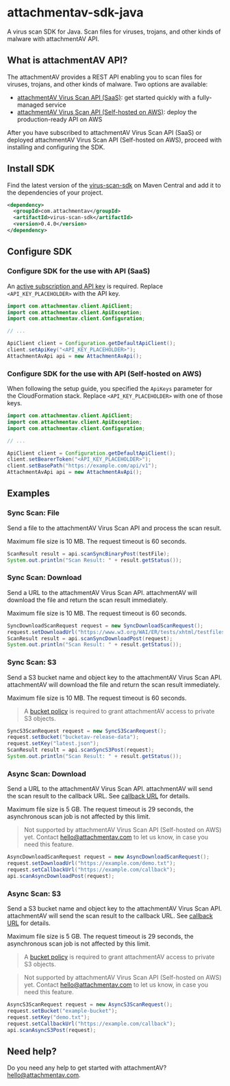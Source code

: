 # attachmentav-sdk-java
A virus scan SDK for Java. Scan files for viruses, trojans, and other kinds of malware with attachmentAV API.

## What is attachmentAV API?
The attachmentAV provides a REST API enabling you to scan files for viruses, trojans, and other kinds of malware. Two options are available:

* [attachmentAV Virus Scan API (SaaS)](https://attachmentav.com/help/virus-malware-scan-api/setup-guide/): get started quickly with a fully-managed service
* [attachmentAV Virus Scan API (Self-hosted on AWS)](https://attachmentav.com/help/virus-malware-scan-api-aws/setup-guide/): deploy the production-ready API on AWS

After you have subscribed to attachmentAV Virus Scan API (SaaS) or deployed attachmentAV Virus Scan API (Self-hosted on AWS), proceed with installing and configuring the SDK. 

## Install SDK

Find the latest version of the [virus-scan-sdk](https://central.sonatype.com/artifact/com.attachmentav/virus-scan-sdk) on Maven Central and add it to the dependencies of your project.

```xml
<dependency>
  <groupId>com.attachmentav</groupId>
  <artifactId>virus-scan-sdk</artifactId>
  <version>0.4.0</version>
</dependency>
```

## Configure SDK

### Configure SDK for the use with API (SaaS)

An [active subscription and API key](https://attachmentav.com/help/virus-malware-scan-api/setup-guide/#api-key) is required. Replace `<API_KEY_PLACEHOLDER>` with the API key.

```java
import com.attachmentav.client.ApiClient;
import com.attachmentav.client.ApiException;
import com.attachmentav.client.Configuration;

// ...

ApiClient client = Configuration.getDefaultApiClient();
client.setApiKey("<API_KEY_PLACEHOLDER>");
AttachmentAvApi api = new AttachmentAvApi();
```

### Configure SDK for the use with API (Self-hosted on AWS)

When following the setup guide, you specified the `ApiKeys` parameter for the CloudFormation stack. Replace `<API_KEY_PLACEHOLDER>` with one of those keys. 

```java
import com.attachmentav.client.ApiClient;
import com.attachmentav.client.ApiException;
import com.attachmentav.client.Configuration;

// ...

ApiClient client = Configuration.getDefaultApiClient();
client.setBearerToken("<API_KEY_PLACEHOLDER>");
client.setBasePath("https://example.com/api/v1");
AttachmentAvApi api = new AttachmentAvApi();
```

## Examples

### Sync Scan: File

Send a file to the attachmentAV Virus Scan API and process the scan result.

Maximum file size is 10 MB. The request timeout is 60 seconds.


```java
ScanResult result = api.scanSyncBinaryPost(testFile);
System.out.println("Scan Result: " + result.getStatus());
```

### Sync Scan: Download

Send a URL to the attachmentAV Virus Scan API. attachmentAV will download the file and return the scan result immediately.

Maximum file size is 10 MB. The request timeout is 60 seconds.


```java
SyncDownloadScanRequest request = new SyncDownloadScanRequest();
request.setDownloadUrl("https://www.w3.org/WAI/ER/tests/xhtml/testfiles/resources/pdf/dummy.pdf");    
ScanResult result = api.scanSyncDownloadPost(request);
System.out.println("Scan Result: " + result.getStatus());
```

### Sync Scan: S3

Send a S3 bucket name and object key to the attachmentAV Virus Scan API. attachmentAV will download the file and return the scan result immediately.

Maximum file size is 10 MB. The request timeout is 60 seconds.

> A [bucket policy](https://attachmentav.com/help/virus-malware-scan-api/setup-guide/#s3-bucket-policy) is required to grant attachmentAV access to private S3 objects.

```java
SyncS3ScanRequest request = new SyncS3ScanRequest();
request.setBucket("bucketav-release-data");
request.setKey("latest.json");
ScanResult result = api.scanSyncS3Post(request);
System.out.println("Scan Result: " + result.getStatus());
```

### Async Scan: Download

Send a URL to the attachmentAV Virus Scan API. attachmentAV will send the scan result to the callback URL. See [callback URL](https://attachmentav.com/help/virus-malware-scan-api/setup-guide/#callback-url) for details.

Maximum file size is 5 GB. The request timeout is 29 seconds, the asynchronous scan job is not affected by this limit.

> Not supported by attachmentAV Virus Scan API (Self-hosted on AWS) yet. Contact [hello@attachmentav.com](hello@attachmentav.com) to let us know, in case you need this feature. 

```java
AsyncDownloadScanRequest request = new AsyncDownloadScanRequest();
request.setDownloadUrl("https://example.com/demo.txt");
request.setCallbackUrl("https://example.com/callback");
api.scanAsyncDownloadPost(request);
```

### Async Scan: S3

Send a S3 bucket name and object key to the attachmentAV Virus Scan API.  attachmentAV will send the scan result to the callback URL. See [callback URL](https://attachmentav.com/help/virus-malware-scan-api/setup-guide/#callback-url) for details.

Maximum file size is 5 GB. The request timeout is 29 seconds, the asynchronous scan job is not affected by this limit.

> A [bucket policy](https://attachmentav.com/help/virus-malware-scan-api/setup-guide/#s3-bucket-policy) is required to grant attachmentAV access to private S3 objects.

> Not supported by attachmentAV Virus Scan API (Self-hosted on AWS) yet. Contact [hello@attachmentav.com](hello@attachmentav.com) to let us know, in case you need this feature.

```java
AsyncS3ScanRequest request = new AsyncS3ScanRequest();
request.setBucket("example-bucket");
request.setKey("demo.txt");
request.setCallbackUrl("https://example.com/callback");
api.scanAsyncS3Post(request);
```

## Need help?

Do you need any help to get started with attachmentAV? [hello@attachmentav.com](mailto:hello@attachmentav.com).